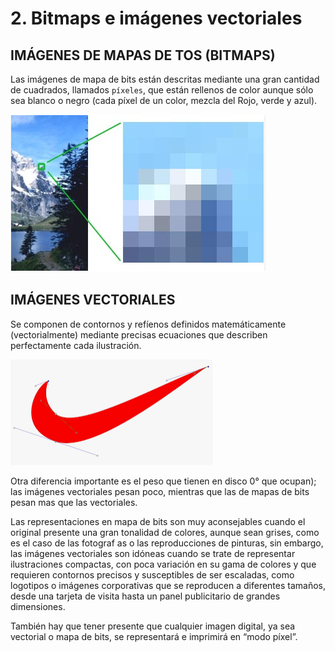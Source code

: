 # 2. Bitmaps e imágenes vectoriales

## IMÁGENES DE MAPAS DE TOS (BITMAPS)

Las imágenes de mapa de bits están descritas mediante una gran cantidad de cuadrados, llamados ``píxeles``, que están rellenos de color aunque sólo sea blanco o negro (cada píxel de un color, mezcla del Rojo, verde y azul).

![](img/2023-02-16-17-05-00.png)

## IMÁGENES VECTORIALES

Se componen de contornos y refíenos definidos matemáticamente (vectorialmente) mediante precisas ecuaciones que describen perfectamente cada ilustración.

![](img/2023-02-16-17-05-53.png)

Otra diferencia importante es el peso que tienen en disco 0° que ocupan); las imágenes vectoriales pesan poco, mientras que las de mapas de bits pesan mas que las vectoriales.

Las representaciones en mapa de bits son muy aconsejables cuando el original presente una gran tonalidad de colores, aunque sean grises, como es el caso de las fotograf as o las reproducciones de pinturas, sin embargo, las imágenes vectoriales son idóneas cuando se trate de representar ilustraciones compactas, con poca variación en su gama de colores y que requieren contornos precisos y susceptibles de ser escaladas, como	logotipos o	imágenes	corporativas que se	reproducen a	diferentes	tamaños,	desde	una	tarjeta	de
visita hasta un panel publicitario de grandes dimensiones.

También	hay que	tener	presente	que cualquier	imagen	digital,	ya	sea	vectorial	o mapa de bits,	se
representará e imprimirá en “modo píxel”.